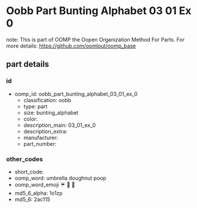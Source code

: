 # Oobb Part Bunting Alphabet 03 01 Ex 0  

note: This is part of OOMP the Oopen Organization Method For Parts. For more details: https://github.com/oomlout/oomp_base

##  part details





### id
* oomp_id: oobb_part_bunting_alphabet_03_01_ex_0
  * classification: oobb
  * type: part
  * size: bunting_alphabet
  * color: 
  * description_main: 03_01_ex_0
  * description_extra: 
  * manufacturer: 
  * part_number: 

### other_codes
* short_code: 
* oomp_word: umbrella doughnut poop
* oomp_word_emoji :umbrella: :doughnut: :poop:
* md5_6_alpha: 1o1zp
* md5_6: 2ac115